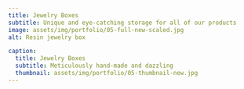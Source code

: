 ```yaml
---
title: Jewelry Boxes
subtitle: Unique and eye-catching storage for all of our products
image: assets/img/portfolio/05-full-new-scaled.jpg
alt: Resin jewelry box

caption:
  title: Jewelry Boxes
  subtitle: Meticulously hand-made and dazzling
  thumbnail: assets/img/portfolio/05-thumbnail-new.jpg
---
```

